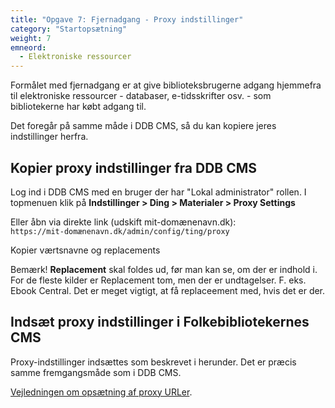 ```yaml
---
title: "Opgave 7: Fjernadgang - Proxy indstillinger"
category: "Startopsætning"
weight: 7
emneord:
  - Elektroniske ressourcer
---
```


Formålet med fjernadgang er at give biblioteksbrugerne adgang hjemmefra til elektroniske ressourcer - databaser, e-tidsskrifter osv. - som bibliotekerne har købt adgang til.

Det foregår på samme måde i DDB CMS, så du kan kopiere jeres indstillinger herfra.

## Kopier proxy indstillinger fra DDB CMS

Log ind i DDB CMS med en bruger der har "Lokal administrator" rollen. I topmenuen klik på **Indstillinger > Ding > Materialer > Proxy Settings**

Eller åbn via direkte link (udskift mit-domænenavn.dk):\
`https://mit-domænenavn.dk/admin/config/ting/proxy`

Kopier værtsnavne og replacements

Bemærk! **Replacement** skal foldes ud, før man kan se, om der er indhold i. For de fleste kilder er Replacement tom, men der er undtagelser. F. eks. Ebook Central. Det er meget vigtigt, at få replaceement med, hvis det er der.

## Indsæt proxy indstillinger i Folkebibliotekernes CMS

Proxy-indstillinger indsættes som beskrevet i herunder. Det er præcis samme fremgangsmåde som i DDB CMS.

[Vejledningen om opsætning af proxy URLer](https://www.folkebibliotekernescms.dk/main/konfiguration/url-proxy-indstillinger/).


